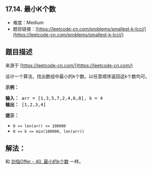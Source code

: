 ##  17.14. 最小K个数

- 难度：Medium
- 题目链接：[https://leetcode-cn.com/problems/smallest-k-lcci/](https://leetcode-cn.com/problems/smallest-k-lcci/)


## 题目描述

来源于 [https://leetcode-cn.com/](https://leetcode-cn.com/)

<p>设计一个算法，找出数组中最小的k个数。以任意顺序返回这k个数均可。</p>

<p><strong>示例：</strong></p>

<pre><strong>输入：</strong> arr = [1,3,5,7,2,4,6,8], k = 4
<strong>输出：</strong> [1,2,3,4]
</pre>

<p><strong>提示：</strong></p>

<ul>
	<li><code>0 &lt;= len(arr) &lt;= 100000</code></li>
	<li><code>0 &lt;= k &lt;= min(100000, len(arr))</code></li>
</ul>


## 解法：

和 [剑指Offer - 40. 最小的k个数](../lcof/40-zui-xiao-de-kge-shu-lcof.md) 一样。